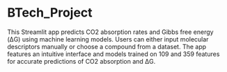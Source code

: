 # BTech_Project
This Streamlit app predicts CO2 absorption rates and Gibbs free energy (ΔG) using machine learning models. Users can either input molecular descriptors manually or choose a compound from a dataset. The app features an intuitive interface and models trained on 109 and 359 features for accurate predictions of CO2 absorption and ΔG.
